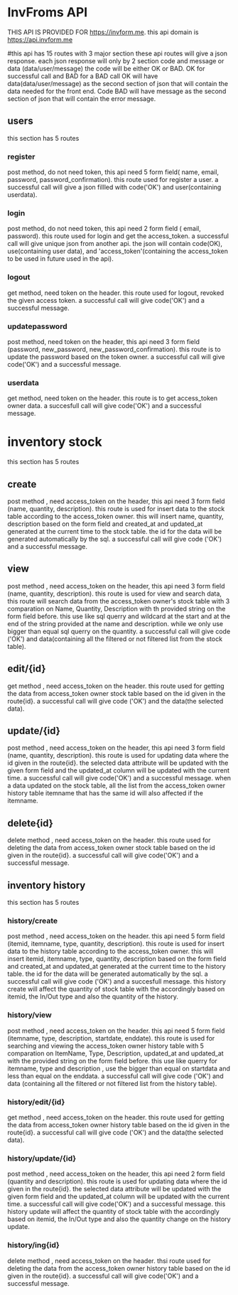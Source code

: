 # InvFroms API

THIS API IS PROVIDED FOR https://invform.me.
this api domain is https://api.invform.me

#this api has 15 routes with 3 major section
these api routes will give a json response. each json response will only by 2 section code and message or data (data/user/message)
the code will be either OK or BAD. OK for successful call and BAD for a BAD call
OK will have data(data/user/message) as the second section of json that will contain the data needed for the front end. 
Code BAD will have message as the second section of json that will contain the error message.

## users
this section has 5 routes

### register
post method, do not need token, this api need 5 form field( name, email, password, password_confirmation). this route used for register a user. a successful call will give a json fillled with code('OK') and user(containing userdata).

### login
post method, do not need token, this api need 2 form field ( email, password). this route used for login and get the access_token. a successful call will give unique json from another api. the json will contain code(OK), use(containing user data), and 'access_token'(containing the access_token to be used in future used in the api).

### logout
get method, need token on the header. this route used for logout, revoked the given access token. a successful call will give code('OK') and a successful message.

### updatepassword
post method, need token on the header, this api need 3 form field (password, new_password, new_password_confirmation). this route is to update the password based on the token owner. a successful call will give code('OK') and a successful message.

### userdata
get method, need token on the header. this route is to get access_token owner data. a succesfull call will give code('OK') and a successful message.


# inventory stock
this section has 5 routes

## create
post method , need access_token on the header, this api need 3 form field (name, quantity, description). this route is used for insert data to the stock table according to the access_token owner. this will insert name, quantity, description based on the form field and created_at and updated_at generated at the current time to the stock table. the id for the data will be generated automatically by the sql. a successful call will give code ('OK') and a successful message.

## view
post method , need access_token on the header, this api need 3 form field (name, quantity, description). this route is used for view and search data, this route will search data from the access_token owner's stock table with 3 comparation on Name, Quantity, Description with th provided string on the form field before. this use like sql querry and wildcard at the start and at the end of the string provided at the name and description. while we only use bigger than equal sql querry on the quantity. a successful call will give code ('OK') and data(containing all the filtered or not filtered list from the stock table).

## edit/{id}
get method , need access_token on the header. this route used for getting the data from access_token owner stock table based on the id given in the route{id}. a successful call will give code ('OK') and the data(the selected data).

## update/{id}
post method , need access_token on the header, this api need 3 form field (name, quantity, description). this route is used for updating data where the id given in the route{id}. the selected data attribute will be updated with the given form field and the updated_at column will be updated with the current time. a successful call will give code('OK') and a successful message. when a data updated on the stock table, all the list from the access_token owner history table itemname that has the same id will also affected if the itemname.

## delete{id}
delete method , need access_token on the header. this route used for deleting the data from access_token owner stock table based on the id given in the route{id}. a successful call will give code('OK') and a successful message.


## inventory history
this section has 5 routes

### history/create
post method , need access_token on the header. this api need 5 form field (itemid, itemname, type, quantity, description). this route is used for insert data to the history table according to the access_token owner. this will insert itemid, itemname, type,  quantity, description based on the form field and created_at and updated_at generated at the current time to the history table. the id for the data will be generated automatically by the sql. a successful call will give code ('OK') and a succesfull message. this history create will affect the quantity of stock table with the accordingly based on itemid, the In/Out type and also the quantity of the history.

### history/view
post method , need access_token on the header. this api need 5 form field (itemname, type, description, startdate, enddate). this route is used for searching and viewing the access_token owner history table with 5 comparation on ItemName, Type, Description, updated_at and updated_at with the provided string on the form field before. this use like querry for itemname, type and description , use the bigger than equal on startdata and less than equal on the enddata. a successful call will give code ('OK') and data (containing all the filtered or not filtered list from the history table).

### history/edit/{id}
get method , need access_token on the header. this route used for getting the data from access_token owner history table based on the id given in the route{id}. a successful call will give code ('OK') and the data(the selected data). 

### history/update/{id}
post method , need access_token on the header, this api need 2 form field (quantity and description). this route is used for updating data where the id given in the route{id}. the selected data attribute will be updated with the given form field and the updated_at column will be updated with the current time. a successful call will give code('OK') and a successful message. this history update will affect the quantity of stock table with the accordingly based on itemid, the In/Out type and also the quantity change on the history update.

### history/ing{id}
delete method , need access_token on the header. thsi route used for deleting the data from the access_token owner history table based on the id given in the route{id}. a successful call will give code('OK') and a successful message.
